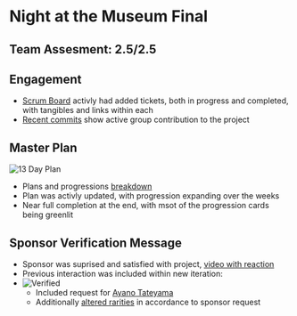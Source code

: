 # Night at the Museum Final

## Team Assesment: 2.5/2.5

## Engagement
- [Scrum Board](https://github.com/zenxha/musicgacha/projects/1) activly had added tickets, both in progress and completed, with tangibles and links within each
- [Recent commits](https://github.com/zenxha/musicgacha/commits/main) show active group contribution to the project

## Master Plan
![13 Day Plan](https://cdn.discordapp.com/attachments/593331093130838016/981782159603937338/unknown.png)
- Plans and progressions [breakdown](https://docs.google.com/drawings/d/1J8H0ygz2QkCI40XRQpPd7W-9kpfUwOEN2dKYtuCUNqI/edit)
- Plan was activly updated, with progression expanding over the weeks
- Near full completion at the end, with msot of the progression cards being greenlit

## Sponsor Verification Message
- Sponsor was suprised and satisfied with project, [video with reaction](https://www.youtube.com/watch?v=jQt1ty-cvco)
- Previous interaction was included within new iteration:
- ![Verified](https://files.catbox.moe/tby78o.png)
  - Included request for [Ayano Tateyama](https://github.com/zenxha/musicgacha/blob/c04cad9f55b3c2c0f28b8b7cbb8c55cc64c9ca3d/src/main/resources/static/json/characters/legendary.json#L22-L26)
  - Additionally [altered rarities](https://github.com/zenxha/musicgacha/blob/05dbb0b44bcadad67515d45010905ef940b4b643/src/main/java/com/musicgacha/controllers/RollController.java#L26-L39) in accordance to sponsor request
